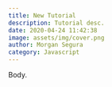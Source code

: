 ```yaml
---
title: New Tutorial
description: Tutorial desc.
date: 2020-04-24 11:42:38
image: assets/img/cover.png
author: Morgan Segura
category: Javascript
---
```

Body.